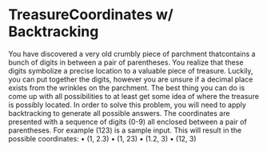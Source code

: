 # TreasureCoordinates w/ Backtracking

You have discovered a very old crumbly piece of parchment thatcontains a bunch of digits in between a pair of parentheses. 
You realize that these digits symbolize a precise location to a valuable piece of treasure. 
Luckily, you can put together the digits, however you are unsure if a decimal place exists from the wrinkles on the parchment. 
The best thing you can do is come up with all possibilities to at least get some idea of where the treasure is possibly located. 
In order to solve this problem, you will need to apply backtracking to generate all possible answers.
The coordinates are presented with a sequence of digits (0-9) all enclosed between a pair of parentheses. 
For example (123) is a sample input. 
This will result in the possible coordinates:
• (1, 2.3)
• (1, 23)
• (1.2, 3)
• (12, 3)
